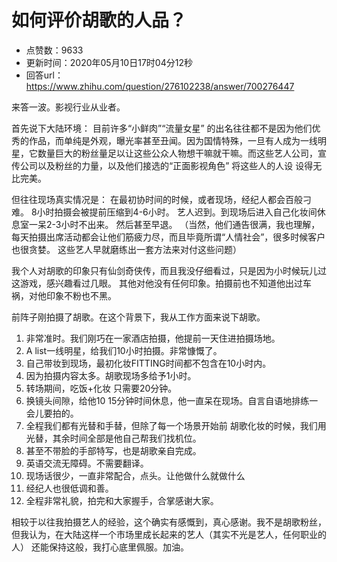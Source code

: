 # 如何评价胡歌的人品？
- 点赞数：9633
- 更新时间：2020年05月10日17时04分12秒
- 回答url：https://www.zhihu.com/question/276102238/answer/700276447
<body>
 <p data-pid="SlL-VR_7">来答一波。影视行业从业者。</p>
 <p data-pid="C9gifhUG">首先说下大陆环境： 目前许多“小鲜肉”“流量女星” 的出名往往都不是因为他们优秀的作品，而单纯是外观，曝光率甚至丑闻。因为国情特殊，一旦有人成为一线明星，它数量巨大的粉丝量足以让这些公众人物想干嘛就干嘛。而这些艺人公司，宣传公司以及粉丝的力量，以及他们接选的“正面影视角色” 将这些人的人设 设得无比完美。</p>
 <p data-pid="TUGnsE7L">但往往现场真实情况是： 在最初协时间的时候，或者现场，经纪人都会百般刁难。 8小时拍摄会被提前压缩到4-6小时。 艺人迟到。到现场后进入自己化妆间休息室一呆2-3小时不出来。 然后甚至早退。 （当然，他们通告很满，我也理解，每天拍摄出席活动都会让他们筋疲力尽，而且毕竟所谓“人情社会”，很多时候客户也很贪婪。 这些艺人早就磨练出一套方法来对付这些问题）</p>
 <p data-pid="b9tBFlF0">我个人对胡歌的印象只有仙剑奇侠传，而且我没仔细看过，只是因为小时候玩儿过这游戏，感兴趣看过几眼。 其他对他没有任何印象。拍摄前也不知道他出过车祸，对他印象不粉也不黑。</p>
 <p data-pid="82uOfb_q">前阵子刚拍摄了胡歌。在这个背景下，我从工作方面来说下胡歌。</p>
 <ol>
  <li data-pid="uFNrseBP">非常准时。我们刚巧在一家酒店拍摄，他提前一天住进拍摄场地。</li>
  <li data-pid="2_MTNOsx">A list一线明星，给我们10小时拍摄。非常慷慨了。</li>
  <li data-pid="0Gw-gUOq">自己带妆到现场，最初化妆FITTING时间都不包含在10小时内。</li>
  <li data-pid="R_WtqadS">因为拍摄内容太多。胡歌现场多给予1小时。</li>
  <li data-pid="l3esbC3g">转场期间，吃饭+化妆 只需要20分钟。</li>
  <li data-pid="PcTeBTIU">换镜头间隙，给他10 15分钟时间休息，他一直呆在现场。自言自语地排练一会儿要拍的。</li>
  <li data-pid="-8j5Dd2K">全程我们都有光替和手替，但除了每一个场景开始前 胡歌化妆的时候，我们用光替，其余时间全部是他自己帮我们找机位。</li>
  <li data-pid="alzfhIl8">甚至不带脸的手部特写，也是胡歌亲自完成。</li>
  <li data-pid="FyzSz315">英语交流无障碍。不需要翻译。</li>
  <li data-pid="yAjAtOFi">现场话很少，一直非常配合，点头。让他做什么就做什么</li>
  <li data-pid="BgT2SnkW">经纪人也很低调和善。</li>
  <li data-pid="nbDm7fRq">全程非常礼貌，拍完和大家握手，合掌感谢大家。</li>
 </ol>
 <p data-pid="hRzUn74S">相较于以往我拍摄艺人的经验，这个确实有感慨到，真心感谢。我不是胡歌粉丝，但我认为，在大陆这样一个市场里成长起来的艺人（其实不光是艺人，任何职业的人） 还能保持这般，我打心底里佩服。加油。</p>
</body>